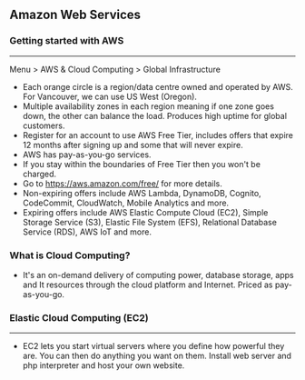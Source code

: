 ## Amazon Web Services

### Getting started with AWS
---
Menu > AWS & Cloud Computing > Global Infrastructure
- Each orange circle is a region/data centre owned and operated by AWS. For Vancouver, we can use US West (Oregon).
- Multiple availability zones in each region meaning if one zone goes down, the other can balance the load. Produces high uptime for global customers.
- Register for an account to use AWS Free Tier, includes offers that expire 12 months after signing up and some that will never expire.
- AWS has pay-as-you-go services.
- If you stay within the boundaries of Free Tier then you won't be charged.
- Go to https://aws.amazon.com/free/ for more details.
- Non-expiring offers include AWS Lambda, DynamoDB, Cognito, CodeCommit, CloudWatch, Mobile Analytics and more.
- Expiring offers include AWS Elastic Compute Cloud (EC2), Simple Storage Service (S3), Elastic File System (EFS), Relational Database Service (RDS), AWS IoT and more.

### What is Cloud Computing?
- It's an on-demand delivery of computing power, database storage, apps and It resources through the cloud platform and Internet. Priced as pay-as-you-go.

### Elastic Cloud Computing (EC2)
---
- EC2 lets you start virtual servers where you define how powerful they are. You can then do anything you want on them. Install web server and php interpreter and host your own website.
